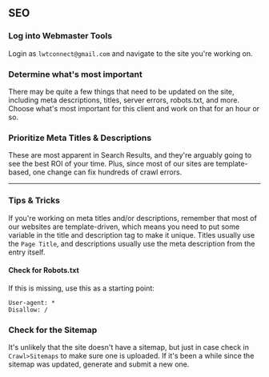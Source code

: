 ## SEO

### Log into Webmaster Tools

Login as `lwtconnect@gmail.com` and navigate to the site you're working on. 

### Determine what's most important

There may be quite a few things that need to be updated on the site, including meta descriptions, titles, server errors, robots.txt, and more. Choose what's most important for this client and work on that for an hour or so.

### Prioritize Meta Titles & Descriptions

These are most apparent in Search Results, and they're arguably going to see the best ROI of your time. Plus, since most of our sites are template-based, one change can fix hundreds of crawl errors.

---

### Tips & Tricks

If you're working on meta titles and/or descriptions, remember that most of our websites are template-driven, which means you need to put some variable in the title and description tag to make it unique. Titles usually use the `Page Title`, and descriptions usually use the meta description from the entry itself.

#### Check for Robots.txt

If this is missing, use this as a starting point: 

    User-agent: *
    Disallow: /

### Check for the Sitemap

It's unlikely that the site doesn't have a sitemap, but just in case check in `Crawl>Sitemaps` to make sure one is uploaded. If it's been a while since the sitemap was updated, generate and submit a new one.

